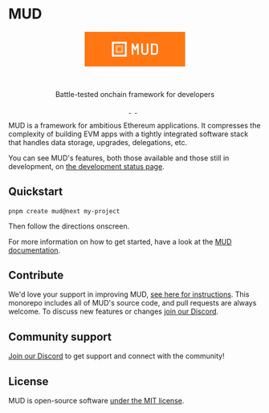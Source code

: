 # MUD

<div align="center">
<img src="docs/public/mud-cover-photo.png" width="200" style="margin: 0 0 30px 0;" alt="MUD logo" />
<p>Battle-tested onchain framework for developers</p>
</div>

<p align="center">
  <a aria-label="license MIT" href="https://opensource.org/licenses/MIT">
    <img alt="" src="https://img.shields.io/badge/License-MIT-yellow.svg">
  </a>
  &nbsp;
  <a aria-label="test status" href="https://github.com/latticexyz/mud/actions/workflows/test.yml">
    <img alt="" src="https://github.com/latticexyz/mud/actions/workflows/test.yml/badge.svg?branch=main&event=push">
  </a>
  &nbsp;
  <a aria-label="docs status" href="https://github.com/latticexyz/mud/actions/workflows/docs.yml">
    <img alt="" src="https://github.com/latticexyz/mud/actions/workflows/docs.yml/badge.svg?branch=main&event=push">
  </a>
</p>

MUD is a framework for ambitious Ethereum applications.
It compresses the complexity of building EVM apps with a tightly integrated software stack that handles data storage, upgrades, delegations, etc.

You can see MUD's features, both those available and those still in development, on [the development status page](https://status.mud.dev/).

## Quickstart

```
pnpm create mud@next my-project
```

Then follow the directions onscreen.

For more information on how to get started, have a look at the [MUD documentation](https://mud.dev/templates/typescript/getting-started).

## Contribute

We'd love your support in improving MUD, [see here for instructions](https://mud.dev/contribute).
This monorepo includes all of MUD's source code, and pull requests are always welcome.
To discuss new features or changes [join our Discord](https://lattice.xyz/discord).

## Community support

[Join our Discord](https://lattice.xyz/discord) to get support and connect with the community!

## License

MUD is open-source software [under the MIT license](LICENSE).
